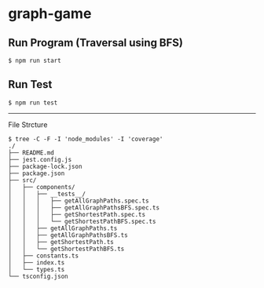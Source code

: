 # graph-game

## Run Program (Traversal using BFS)

```
$ npm run start
```

## Run Test

```
$ npm run test
```

---

File Strcture

```
$ tree -C -F -I 'node_modules' -I 'coverage'
./
├── README.md
├── jest.config.js
├── package-lock.json
├── package.json
├── src/
│   ├── components/
│   │   ├── __tests__/
│   │   │   ├── getAllGraphPaths.spec.ts
│   │   │   ├── getAllGraphPathsBFS.spec.ts
│   │   │   ├── getShortestPath.spec.ts
│   │   │   └── getShortestPathBFS.spec.ts
│   │   ├── getAllGraphPaths.ts
│   │   ├── getAllGraphPathsBFS.ts
│   │   ├── getShortestPath.ts
│   │   └── getShortestPathBFS.ts
│   ├── constants.ts
│   ├── index.ts
│   └── types.ts
└── tsconfig.json
```
